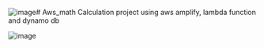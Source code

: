 ![image](https://github.com/Push1697/Aws_math/assets/48719975/0aa865f5-3d71-403c-916e-35cf372d3f3b)# Aws_math
Calculation project using aws amplify, lambda function and dynamo db


![image](https://github.com/Push1697/Aws_math/assets/48719975/8fdf1931-a67c-48af-814a-e03c20ed4dad)

